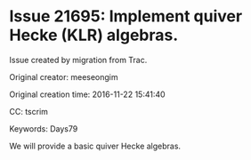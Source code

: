 # Issue 21695: Implement quiver Hecke (KLR) algebras.

Issue created by migration from Trac.

Original creator: meeseongim

Original creation time: 2016-11-22 15:41:40

CC:  tscrim

Keywords: Days79

We will provide a basic quiver Hecke algebras. 
